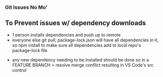 ### Git Issues No Mo'

## To Prevent issues w/ dependency downloads
- 1 person installs dependencies and push up to remote
- everyone else git pull; package-lock.json will have all dependencies in it, so npm install to make sure all dependencies add to local repo's package-lock file

* any new dependency needing to be installed should be done so in a FEATURE BRANCH > resolve merge conflict resulting in VS Code's src control